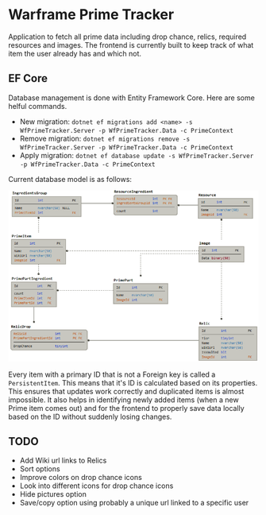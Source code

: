 # Warframe Prime Tracker

Application to fetch all prime data including drop chance, relics, required resources and images.
The frontend is currently built to keep track of what item the user already has and which not.

## EF Core

Database management is done with Entity Framework Core.
Here are some helful commands.

* New migration: `dotnet ef migrations add <name> -s WfPrimeTracker.Server -p WfPrimeTracker.Data -c PrimeContext`
* Remove migration: `dotnet ef migrations remove -s WfPrimeTracker.Server -p WfPrimeTracker.Data -c PrimeContext`
* Apply migration: `dotnet ef database update -s WfPrimeTracker.Server -p WfPrimeTracker.Data -c PrimeContext`

Current database model is as follows:

![Database schema](DbSchema.png)

Every item with a primary ID that is not a Foreign key is called a `PersistentItem`.
This means that it's ID is calculated based on its properties.
This ensures that updates work correctly and duplicated items is almost impossible.
It also helps in identifying newly added items (when a new Prime item comes out) and for the frontend to properly save data locally based on the ID without suddenly losing changes.

## TODO

* Add Wiki url links to Relics
* Sort options
* Improve colors on drop chance icons
* Look into different icons for drop chance icons
* Hide pictures option
* Save/copy option using probably a unique url linked to a specific user
